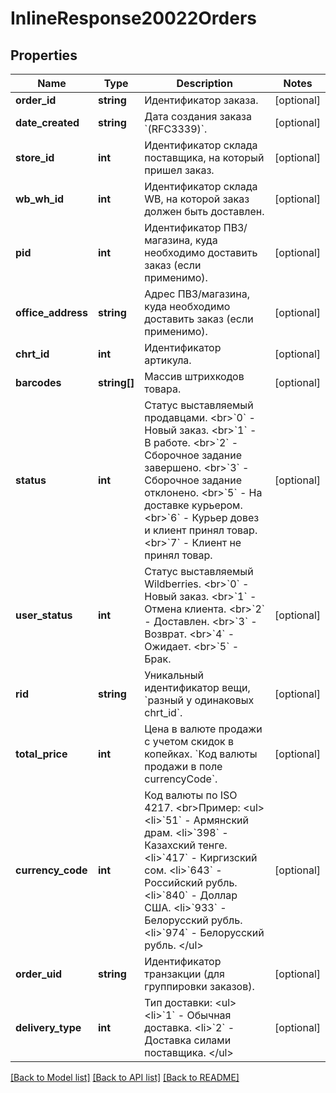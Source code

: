 # InlineResponse20022Orders

## Properties
Name | Type | Description | Notes
------------ | ------------- | ------------- | -------------
**order_id** | **string** | Идентификатор заказа. | [optional] 
**date_created** | **string** | Дата создания заказа &#x60;(RFC3339)&#x60;. | [optional] 
**store_id** | **int** | Идентификатор склада поставщика, на который пришел заказ. | [optional] 
**wb_wh_id** | **int** | Идентификатор склада WB, на которой заказ должен быть доставлен. | [optional] 
**pid** | **int** | Идентификатор ПВЗ/магазина, куда необходимо доставить заказ (если применимо). | [optional] 
**office_address** | **string** | Адрес ПВЗ/магазина, куда необходимо доставить заказ (если применимо). | [optional] 
**chrt_id** | **int** | Идентификатор артикула. | [optional] 
**barcodes** | **string[]** | Массив штрихкодов товара. | [optional] 
**status** | **int** | Статус выставляемый продавцами. &lt;br&gt;&#x60;0&#x60; - Новый заказ. &lt;br&gt;&#x60;1&#x60; - В работе. &lt;br&gt;&#x60;2&#x60; - Сборочное задание завершено. &lt;br&gt;&#x60;3&#x60; - Сборочное задание отклонено. &lt;br&gt;&#x60;5&#x60; - На доставке курьером. &lt;br&gt;&#x60;6&#x60; - Курьер довез и клиент принял товар. &lt;br&gt;&#x60;7&#x60; - Клиент не принял товар. | [optional] 
**user_status** | **int** | Статус выставляемый Wildberries. &lt;br&gt;&#x60;0&#x60; - Новый заказ. &lt;br&gt;&#x60;1&#x60; - Отмена клиента. &lt;br&gt;&#x60;2&#x60; - Доставлен. &lt;br&gt;&#x60;3&#x60; - Возврат. &lt;br&gt;&#x60;4&#x60; - Ожидает. &lt;br&gt;&#x60;5&#x60; - Брак. | [optional] 
**rid** | **string** | Уникальный идентификатор вещи, &#x60;разный у одинаковых chrt_id&#x60;. | [optional] 
**total_price** | **int** | Цена в валюте продажи с учетом скидок в копейках. &#x60;Код валюты продажи в поле currencyCode&#x60;. | [optional] 
**currency_code** | **int** | Код валюты по ISO 4217. &lt;br&gt;Пример: &lt;ul&gt;   &lt;li&gt;&#x60;51&#x60; - Армянский драм.   &lt;li&gt;&#x60;398&#x60; - Казахский тенге.   &lt;li&gt;&#x60;417&#x60; - Киргизский сом.   &lt;li&gt;&#x60;643&#x60; - Российский рубль.   &lt;li&gt;&#x60;840&#x60; - Доллар США.   &lt;li&gt;&#x60;933&#x60; - Белорусский рубль.   &lt;li&gt;&#x60;974&#x60; - Белорусский рубль. &lt;/ul&gt; | [optional] 
**order_uid** | **string** | Идентификатор транзакции (для группировки заказов). | [optional] 
**delivery_type** | **int** | Тип доставки:   &lt;ul&gt;     &lt;li&gt;&#x60;1&#x60; - Обычная доставка.     &lt;li&gt;&#x60;2&#x60; - Доставка силами поставщика.   &lt;/ul&gt; | [optional] 

[[Back to Model list]](../../README.md#documentation-for-models) [[Back to API list]](../../README.md#documentation-for-api-endpoints) [[Back to README]](../../README.md)


